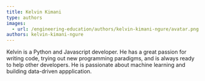 ```yaml
---
title: Kelvin Kimani
type: authors
images:
  - url: /engineering-education/authors/kelvin-kimani-ngure/avatar.png
authors: kelvin-kimani-ngure
---
```

Kelvin is a Python and Javascript developer. He has a great passion for writing code, trying out new programming paradigms, and is always ready to help other developers. He is passionate about machine learning and building data-driven appplication.
